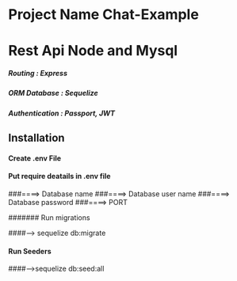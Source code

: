 # Project Name Chat-Example

# Rest Api Node and Mysql

##### Routing         : Express
##### ORM Database    : Sequelize
##### Authentication  : Passport, JWT

## Installation

#### Create .env File

#### Put require deatails in .env file
###====> Database name
###====> Database user name
###====> Database password
###====> PORT


####### Run migrations

####--> sequelize db:migrate

#### Run Seeders

####-->sequelize db:seed:all
